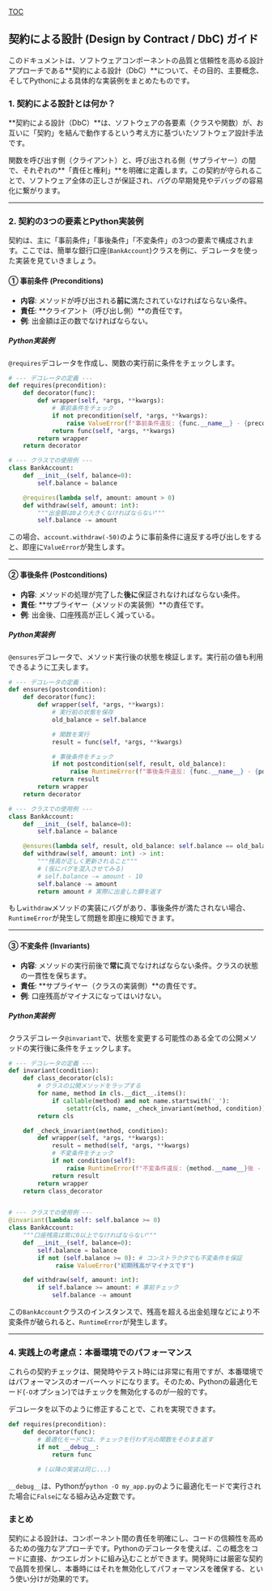 [TOC](/docs/TOC.md)

## 契約による設計 (Design by Contract / DbC) ガイド

このドキュメントは、ソフトウェアコンポーネントの品質と信頼性を高める設計アプローチである\*\*契約による設計（DbC）\*\*について、その目的、主要概念、そしてPythonによる具体的な実装例をまとめたものです。

### 1\. 契約による設計とは何か？

\*\*契約による設計（DbC）\*\*は、ソフトウェアの各要素（クラスや関数）が、お互いに「契約」を結んで動作するという考え方に基づいたソフトウェア設計手法です。

関数を呼び出す側（クライアント）と、呼び出される側（サプライヤー）の間で、それぞれの\*\*「責任と権利」\*\*を明確に定義します。この契約が守られることで、ソフトウェア全体の正しさが保証され、バグの早期発見やデバッグの容易化に繋がります。

-----

### 2\. 契約の3つの要素とPython実装例

契約は、主に「事前条件」「事後条件」「不変条件」の3つの要素で構成されます。ここでは、簡単な銀行口座(`BankAccount`)クラスを例に、デコレータを使った実装を見ていきましょう。

#### ① 事前条件 (Preconditions)

  * **内容**: メソッドが呼び出される**前に**満たされていなければならない条件。
  * **責任**: \*\*クライアント（呼び出し側）\*\*の責任です。
  * **例**: 出金額は正の数でなければならない。

##### Python実装例

`@requires`デコレータを作成し、関数の実行前に条件をチェックします。

```python
# --- デコレータの定義 ---
def requires(precondition):
    def decorator(func):
        def wrapper(self, *args, **kwargs):
            # 事前条件をチェック
            if not precondition(self, *args, **kwargs):
                raise ValueError(f"事前条件違反: {func.__name__} - {precondition.__doc__}")
            return func(self, *args, **kwargs)
        return wrapper
    return decorator

# --- クラスでの使用例 ---
class BankAccount:
    def __init__(self, balance=0):
        self.balance = balance

    @requires(lambda self, amount: amount > 0)
    def withdraw(self, amount: int):
        """出金額は0より大きくなければならない"""
        self.balance -= amount
```

この場合、`account.withdraw(-50)`のように事前条件に違反する呼び出しをすると、即座に`ValueError`が発生します。

-----

#### ② 事後条件 (Postconditions)

  * **内容**: メソッドの処理が完了した**後に**保証されなければならない条件。
  * **責任**: \*\*サプライヤー（メソッドの実装側）\*\*の責任です。
  * **例**: 出金後、口座残高が正しく減っている。

##### Python実装例

`@ensures`デコレータで、メソッド実行後の状態を検証します。実行前の値も利用できるように工夫します。

```python
# --- デコレータの定義 ---
def ensures(postcondition):
    def decorator(func):
        def wrapper(self, *args, **kwargs):
            # 実行前の状態を保存
            old_balance = self.balance

            # 関数を実行
            result = func(self, *args, **kwargs)

            # 事後条件をチェック
            if not postcondition(self, result, old_balance):
                 raise RuntimeError(f"事後条件違反: {func.__name__} - {postcondition.__doc__}")
            return result
        return wrapper
    return decorator

# --- クラスでの使用例 ---
class BankAccount:
    def __init__(self, balance=0):
        self.balance = balance

    @ensures(lambda self, result, old_balance: self.balance == old_balance - result)
    def withdraw(self, amount: int) -> int:
        """残高が正しく更新されること"""
        # (仮にバグを混入させてみる)
        # self.balance -= amount - 10
        self.balance -= amount
        return amount # 実際に出金した額を返す
```

もし`withdraw`メソッドの実装にバグがあり、事後条件が満たされない場合、`RuntimeError`が発生して問題を即座に検知できます。

-----

#### ③ 不変条件 (Invariants)

  * **内容**: メソッドの実行前後で**常に**真でなければならない条件。クラスの状態の一貫性を保ちます。
  * **責任**: \*\*サプライヤー（クラスの実装側）\*\*の責任です。
  * **例**: 口座残高がマイナスになってはいけない。

##### Python実装例

クラスデコレータ`@invariant`で、状態を変更する可能性のある全ての公開メソッドの実行後に条件をチェックします。

```python
# --- デコレータの定義 ---
def invariant(condition):
    def class_decorator(cls):
        # クラスの公開メソッドをラップする
        for name, method in cls.__dict__.items():
            if callable(method) and not name.startswith('_'):
                setattr(cls, name, _check_invariant(method, condition))
        return cls

    def _check_invariant(method, condition):
        def wrapper(self, *args, **kwargs):
            result = method(self, *args, **kwargs)
            # 不変条件をチェック
            if not condition(self):
                raise RuntimeError(f"不変条件違反: {method.__name__}後 - {condition.__doc__}")
            return result
        return wrapper
    return class_decorator


# --- クラスでの使用例 ---
@invariant(lambda self: self.balance >= 0)
class BankAccount:
    """口座残高は常に0以上でなければならない"""
    def __init__(self, balance=0):
        self.balance = balance
        if not (self.balance >= 0): # コンストラクタでも不変条件を保証
             raise ValueError("初期残高がマイナスです")

    def withdraw(self, amount: int):
        if self.balance >= amount: # 事前チェック
            self.balance -= amount
```

この`BankAccount`クラスのインスタンスで、残高を超える出金処理などにより不変条件が破られると、`RuntimeError`が発生します。

-----

### 4\. 実践上の考慮点：本番環境でのパフォーマンス

これらの契約チェックは、開発時やテスト時には非常に有用ですが、本番環境ではパフォーマンスのオーバーヘッドになります。そのため、Pythonの最適化モード(`-O`オプション)ではチェックを無効化するのが一般的です。

デコレータを以下のように修正することで、これを実現できます。

```python
def requires(precondition):
    def decorator(func):
        # 最適化モードでは、チェックを行わず元の関数をそのまま返す
        if not __debug__:
            return func

        # (以降の実装は同じ...)
```

`__debug__`は、Pythonが`python -O my_app.py`のように最適化モードで実行された場合に`False`になる組み込み定数です。

### まとめ

契約による設計は、コンポーネント間の責任を明確にし、コードの信頼性を高めるための強力なアプローチです。Pythonのデコレータを使えば、この概念をコードに直接、かつエレガントに組み込むことができます。開発時には厳密な契約で品質を担保し、本番時にはそれを無効化してパフォーマンスを確保する、という使い分けが効果的です。
